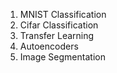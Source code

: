 1. MNIST Classification
1. Cifar Classification
1. Transfer Learning
1. Autoencoders
1. Image Segmentation
